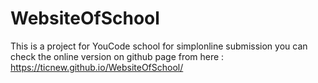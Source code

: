 # WebsiteOfSchool
This is a project for YouCode school for simplonline submission
you can check the online version on github page from here : https://ticnew.github.io/WebsiteOfSchool/

